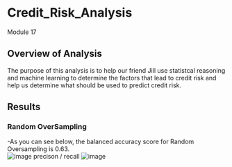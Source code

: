 # Credit_Risk_Analysis
Module 17

## Overview of Analysis

The purpose of this analysis is to help our friend Jill use statistcal reasoning and machine learning to determine the factors that lead to credit risk and help us determine what should be used to predict credit risk.

## Results
  ### Random OverSampling
  -As you can see below, the balanced accuracy score for Random Oversampling is 0.63.  
  ![image](https://user-images.githubusercontent.com/108240844/198158362-126dea2f-f8e9-4dbc-a9e3-2a47965a8312.png)
  precison / recall
  ![image](https://user-images.githubusercontent.com/108240844/198158496-e09e70aa-82c0-498b-b664-17742b4b271c.png)

